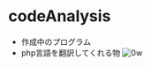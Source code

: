 # codeAnalysis

- 作成中のプログラム
- php言語を翻訳してくれる物
![0w](https://user-images.githubusercontent.com/78200285/219029778-f349870f-3772-4ead-bf24-c2251e274521.png)
